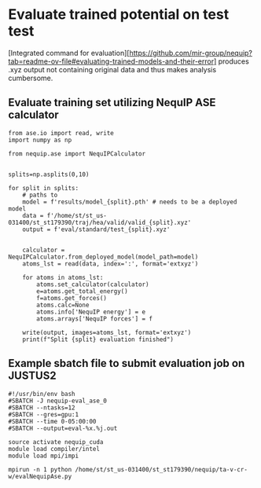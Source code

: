 # Evaluate trained potential on test test

[Integrated command for evaluation][https://github.com/mir-group/nequip?tab=readme-ov-file#evaluating-trained-models-and-their-error] produces .xyz output not containing original data and thus makes analysis cumbersome.

## Evaluate training set utilizing NequIP ASE calculator

```
from ase.io import read, write
import numpy as np

from nequip.ase import NequIPCalculator


splits=np.asplits(0,10)

for split in splits:
    # paths to
    model = f'results/model_{split}.pth' # needs to be a deployed model
    data = f'/home/st/st_us-031400/st_st179390/traj/hea/valid/valid_{split}.xyz'
    output = f'eval/standard/test_{split}.xyz'


    calculator = NequIPCalculator.from_deployed_model(model_path=model)
    atoms_lst = read(data, index=':', format='extxyz')

    for atoms in atoms_lst: 
        atoms.set_calculator(calculator)
        e=atoms.get_total_energy()
        f=atoms.get_forces()
        atoms.calc=None
        atoms.info['NequIP energy'] = e
        atoms.arrays['NequIP forces'] = f

    write(output, images=atoms_lst, format='extxyz')
    print(f"Split {split} evaluation finished")
```

## Example sbatch file to submit evaluation job on JUSTUS2

```
#!/usr/bin/env bash
#SBATCH -J nequip-eval_ase_0
#SBATCH --ntasks=12
#SBATCH --gres=gpu:1
#SBATCH --time 0-05:00:00
#SBATCH --output=eval-%x.%j.out

source activate nequip_cuda
module load compiler/intel
module load mpi/impi

mpirun -n 1 python /home/st/st_us-031400/st_st179390/nequip/ta-v-cr-w/evalNequipAse.py
```
